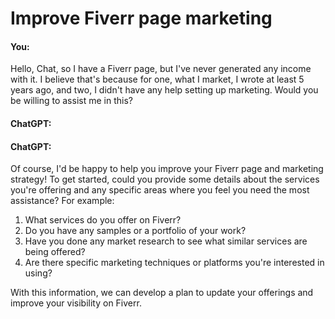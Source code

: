 # Improve Fiverr page marketing

#### You:
Hello, Chat, so I have a Fiverr page, but I've never generated any income with it. I believe that's because for one, what I market, I wrote at least 5 years ago, and two, I didn't have any help setting up marketing. Would you be willing to assist me in this? 

#### ChatGPT:


#### ChatGPT:
Of course, I'd be happy to help you improve your Fiverr page and marketing strategy! To get started, could you provide some details about the services you're offering and any specific areas where you feel you need the most assistance? For example:

1. What services do you offer on Fiverr?
2. Do you have any samples or a portfolio of your work?
3. Have you done any market research to see what similar services are being offered?
4. Are there specific marketing techniques or platforms you're interested in using?

With this information, we can develop a plan to update your offerings and improve your visibility on Fiverr.
